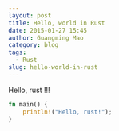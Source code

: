 ```yaml
---
layout: post
title: Hello, world in Rust
date: 2015-01-27 15:45
author: Guangming Mao
category: blog
tags:
  - Rust
slug: hello-world-in-rust
---
```


Hello, rust !!!

```rust
fn main() {
    println!("Hello, rust!");
}
```